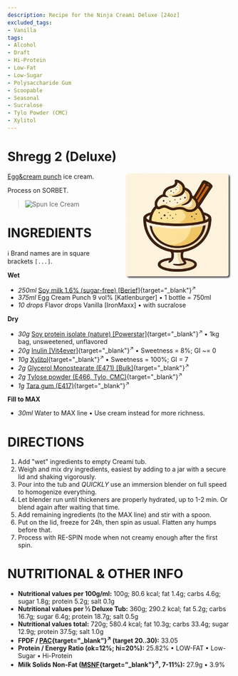 ```yaml
---
description: Recipe for the Ninja Creami Deluxe [24oz]
excluded_tags:
- Vanilla
tags:
- Alcohol
- Draft
- Hi-Protein
- Low-Fat
- Low-Sugar
- Polysaccharide Gum
- Scoopable
- Seasonal
- Sucralose
- Tylo Powder (CMC)
- Xylitol
---
```

# Shregg 2 (Deluxe)
<img style="float: right; margin-left: 1.5em;" width=240 alt="Logo" src="../Shregg%20%28Deluxe%29/logo-shregg.png" />

[Egg&cream punch](https://world.openfoodfacts.org/product/4001486916119/sahne-eierpunsch-katlenburger) ice cream.

Process on SORBET.


> <img width=360 alt="Spun Ice Cream" src="" class="zoomable" />

# INGREDIENTS

ℹ️ Brand names are in square brackets `[...]`.

**Wet**

  - _250ml_ [Soy milk 1.6% (sugar-free) \[Berief\]](/ice-creamery/info/ingredients/#soy-milk){target="_blank"}<sup>↗</sup>
  - _375ml_ Egg Cream Punch 9 vol% [Katlenburger] • 1 bottle = 750ml
  - _10 drops_ Flavor drops Vanilla [IronMaxx] • with sucralose

**Dry**

  - _30g_ [Soy protein isolate (nature) \[Powerstar\]](/ice-creamery/info/ingredients/#soy-protein-isolate){target="_blank"}<sup>↗</sup> • 1kg bag, unsweetened, unflavored
  - _20g_ [Inulin \[Vit4ever\]](/ice-creamery/info/ingredients/#inulin){target="_blank"}<sup>↗</sup> • Sweetness = 8%; GI ~= 0
  - _10g_ [Xylitol](/ice-creamery/info/ingredients/#xylitol-e967){target="_blank"}<sup>↗</sup> • Sweetness = 100%; GI = 7
  - _2g_ [Glycerol Monostearate (E471) \[Bulk\]](/ice-creamery/info/ingredients/#glycerol-monostearate-gms-e471){target="_blank"}<sup>↗</sup>
  - _2g_ [Tylose powder (E466, Tylo, CMC)](/ice-creamery/info/ingredients/#carboxymethyl-cellulose-cmc-e466){target="_blank"}<sup>↗</sup>
  - _1g_ [Tara gum (E417)](/ice-creamery/info/ingredients/#tara-gum-e417){target="_blank"}<sup>↗</sup>

**Fill to MAX**

  - _30ml_ Water to MAX line • Use cream instead for more richness.

# DIRECTIONS

 1. Add "wet" ingredients to empty Creami tub.
 1. Weigh and mix dry ingredients, easiest by adding to a jar with a secure lid and shaking vigorously.
 1. Pour into the tub and *QUICKLY* use an immersion blender on full speed to homogenize everything.
 1. Let blender run until thickeners are properly hydrated, up to 1-2 min. Or blend again after waiting that time.
 1. Add remaining ingredients (to the MAX line) and stir with a spoon.
 1. Put on the lid, freeze for 24h, then spin as usual. Flatten any humps before that.
 1. Process with RE-SPIN mode when not creamy enough after the first spin.

# NUTRITIONAL & OTHER INFO
- **Nutritional values per 100g/ml:** 100g; 80.6 kcal; fat 1.4g; carbs 4.6g; sugar 1.8g; protein 5.2g; salt 0.1g
- **Nutritional values per ½ Deluxe Tub:** 360g; 290.2 kcal; fat 5.2g; carbs 16.7g; sugar 6.4g; protein 18.7g; salt 0.5g
- **Nutritional values total:** 720g; 580.4 kcal; fat 10.3g; carbs 33.4g; sugar 12.9g; protein 37.5g; salt 1.0g
- **FPDF / [PAC](/ice-creamery/info/glossary/#potere-anti-congelante-pac){target="_blank"}<sup>↗</sup> (target 20..30):** 33.05
- **Protein / Energy Ratio (ok=12%; hi=20%):** 25.82% • LOW-FAT • Low-Sugar • Hi-Protein
- **Milk Solids Non-Fat ([MSNF](/ice-creamery/info/glossary/#milk-solids-not-fat-msnf){target="_blank"}<sup>↗</sup>, 7-11%):** 27.9g • 3.9%
